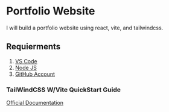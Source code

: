 # Portfolio Website

I will build a portfolio website using react, vite, and tailwindcss.

## Requierments
1. [VS Code](https://code.visualstudio.com/)
2. [Node JS](https://nodejs.org/en)
3. [GitHub Account](https://www.google.com/aclk?sa=l&ai=DChcSEwjQwr2s-siGAxVoFK0GHTr5AnsYABAAGgJwdg&ase=2&gclid=CjwKCAjw34qzBhBmEiwAOUQcF8807LeWK9XjEiSX_Ikiy-t9Mwyusn2JzeXN5P7oKgpEQFQJq3BF8hoCwSEQAvD_BwE&ei=8rRiZpueMou-0PEPkfmagAI&sig=AOD64_2-8U4GsKOs7gAmbMsa3Yqu9OOh4w&q&sqi=2&nis=4&adurl&ved=2ahUKEwib37is-siGAxULHzQIHZG8BiAQ0Qx6BAgIEAE)

### TailWindCSS W/Vite QuickStart Guide
[Official Documentation](https://tailwindcss.com/docs/guides/vite)

